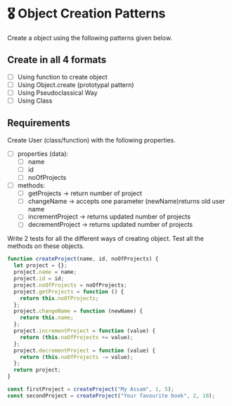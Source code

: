 # 🎖 Object Creation Patterns

Create a object using the following patterns given below.

## Create in all 4 formats

- [ ] Using function to create object
- [ ] Using Object.create (prototypal pattern)
- [ ] Using Pseudoclassical Way
- [ ] Using Class

## Requirements

Create User (class/function) with the following properties.

- [ ] properties (data):
  - [ ] name
  - [ ] id
  - [ ] noOfProjects
- [ ] methods:
  - [ ] getProjects -> return number of project
  - [ ] changeName -> accepts one parameter (newName)returns old user name
  - [ ] incrementProject -> returns updated number of projects
  - [ ] decrementProject -> returns updated number of projects

Write 2 tests for all the different ways of creating object. Test all the methods on these objects.

<!-- - [ ] Using function to create object -->

```js
function createProject(name, id, noOfProjects) {
  let project = {};
  project.name = name;
  project.id = id;
  project.noOfProjects = noOfProjects;
  project.getProjects = function () {
    return this.noOfProjects;
  };
  project.changeName = function (newName) {
    return this.name;
  };
  project.incrementProject = function (value) {
    return (this.noOfProjects += value);
  };
  project.decrementProject = function (value) {
    return (this.noOfProjects -= value);
  };
  return project;
}

const firstProject = createProject("My Assam", 1, 5);
const secondProject = createProject("Your favourite book", 2, 10);
```
